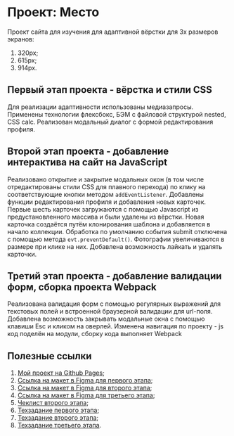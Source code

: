 # Проект: Место

Проект сайта для изучения для адаптивной вёрстки для 3х размеров экранов:
  1. 320px;
  1. 615px;
  1. 914px.

## Первый этап проекта - вёрстка и стили CSS

Для реализации адаптивности использованы медиазапросы.
Применены технологии флексбокс, БЭМ с файловой структурой nested, CSS calc.
Реализован модальный диалог с формой редактирования профиля.

## Второй этап проекта - добавление интерактива на сайт на JavaScript

Реализовано открытие и закрытие модальных окон (в том числе отредактированы стили CSS для плавного перехода) по клику на соответствующие кнопки методом `addEventListener`.
Добавлены функции редактирования профиля и добавления новых карточек.
Первые шесть карточек загружаются с помощью Javascript из предустановленного массива и были удалены из вёрстки.
Новая карточка создаётся путём клонирования шаблона и добавляется в начало коллекции.
Обработка по умолчанию события submit отключена с помощью метода `evt.preventDefault()`.
Фотографии увеличиваются в размере при клике на них.
Добавлена возможность лайкать и удалять карточки.

## Третий этап проекта - добавление валидации форм, сборка проекта Webpack

Реализована валидация форм с помощью регулярных выражений для текстовых полей и встроенной браузерной валидации для url-поля.
Добавлена возможность закрывать модальные окна с помощью клавиши Esc и кликом на оверлей.
Изменена навигация по проекту - js код поделён на модули, сборку кода выполняет Webpack



## Полезные ссылки

1. [Мой проект на Github Pages](https://margo-yunanova.github.io/mesto-project);
1. [Ссылка на макет в Figma для первого этапа](https://www.figma.com/file/2cn9N9jSkmxD84oJik7xL7/JavaScript.-Sprint-4?node-id=28212%3A155);
1. [Ссылка на макет в Figma для второго этапа](https://www.figma.com/file/bjyvbKKJN2naO0ucURl2Z0/JavaScript.-Sprint-5);
1. [Ссылка на макет в Figma для третьего этапа](https://www.figma.com/file/kRVLKwYG3d1HGLvh7JFWRT/JavaScript.-Sprint-6?node-id=0%3A1);
1. [Чеклист второго этапа](https://code.s3.yandex.net/web-developer/checklists-pdf/web-plus/checklist-4.pdf);
1. [Техзадание первого этапа](https://code.s3.yandex.net/web-plus/static/second-month/mesto-project/index.html);
1. [Техзадание второго этапа](https://code.s3.yandex.net/web-plus/static/third-month/mesto-project/index.html);
1. [Техзадание третьего этапа](https://code.s3.yandex.net/web-developer/checklists-pdf/web-plus/checklist-8.pdf).
